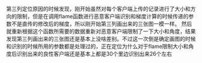 第三列定位原因的时候发现，刚开始虽然对每个客户端上传的记录进行了大小和方向的限制，但是在调用flame函数进行恶意客户端识别和梯度计算的时候传递的参数不是直传的修改后的梯度，所以刚开始第三列画出来的三张图一模一样。
然后就重新根据这个函数所需要的数据重新对恶意客户端限制了一下大小和角度，结果发现第三列画出来的三张图还是基本上没啥差别。不过这一次倒是确定画图的时候和识别的时候所用的参数都是处理过的，正在定位为什么对于flame限制大小和角度后识别出来的良性客户端还是基本上都是30个里边识别出来26个左右